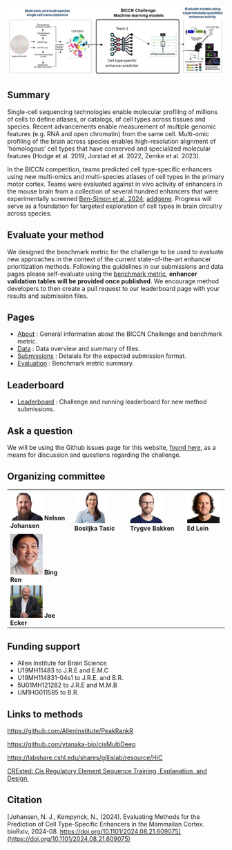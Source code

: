 

![WashU](/assets/images/BICCN_challenge_schematic.png)

## Summary

Single-cell sequencing technologies enable molecular profiling of millions of cells to define atlases, or catalogs, of cell types across tissues and species. Recent advancements enable measurement of multiple genomic features (e.g. RNA and open chromatin) from the same cell. Multi-omic profiling of the brain across species enables high-resolution alignment of ‘homologous’ cell types that have conserved and specialized molecular features (Hodge et al. 2019, Jorstad et al. 2022, Zemke et al. 2023). 

In the BICCN competition, teams predicted cell type-specific enhancers using new multi-omics and multi-species atlases of cell types in the primary motor cortex. Teams were evaluated against in vivo activity of enhancers in the mouse brain from a collection of several hundred enhancers that were experimentally screened [Ben-Simon et al. 2024](https://doi.org/10.1101/2024.06.10.597244); [addgene](https://www.addgene.org/collections/brain-armamentarium). Progress will serve as a foundation for targeted exploration of cell types in brain circuitry across species.

## Evaluate your method

We designed the benchmark metric for the challenge to be used to evaluate new approaches in the context of the current state-of-the-art enhancer prioritization methods. Following the guidelines in our submissions and data pages please self-evaluate using the [benchmark metric](https://github.com/AllenInstitute/EnhancerBenchmark/blob/main/code/BenchmarkMetric.R), **enhancer validation tables will be provided once published**. We encourage method developers to then create a pull request to our leaderboard page with your results and submission files.

## Pages

-  [About](https://github.com/AllenInstitute/EnhancerBenchmark/blob/main/_pages/about.markdown) : General information about the BICCN Challenge and benchmark metric.
-  [Data](https://github.com/AllenInstitute/EnhancerBenchmark/blob/main/_pages/data.markdown) : Data overview and summary of files.
-  [Submissions](https://github.com/AllenInstitute/EnhancerBenchmark/blob/main/_pages/submissions.markdown) : Detaials for the expected submission format.
-  [Evaluation](https://github.com/AllenInstitute/EnhancerBenchmark/blob/main/_pages/evaluation.markdown) : Benchmark metric summary.

## Leaderboard

-  [Leaderboard](https://github.com/AllenInstitute/EnhancerBenchmark/blob/main/_pages/leaderboard.markdown) : Challenge and running leaderboard for new method submissions.

## Ask a question

We will be using the Github issues page for this website, [found here](https://github.com/AllenInstitute/EnhancerBenchmark/issues), as a means for discussion and questions regarding the challenge. 

## Organizing committee

| | | | |
--- | --- | --- | ---
| <img width="75" alt="" src="/assets/people/nelson.jpg">  **Nelson Johansen** | <img width="75" alt="" src="/assets/people/bosiljka.jpeg"> **Bosiljka Tasic** | <img width="75" alt="" src="/assets/people/trygve.jpeg"> **Trygve Bakken** | <img width="75" alt="" src="/assets/people/ed.jpg"> **Ed Lein** | 
|<img width="75" alt="" src="/assets/people/bing.jpg"> **Bing Ren** | | |
|<img width="75" alt="" src="/assets/people/joe.jpg"> **Joe Ecker** | | |

## Funding support

* Allen Institute for Brain Science
* U19MH11483 to J.R.E and E.M.C
* U19MH114831-04s1 to J.R.E. and B.R.
* 5U01MH121282 to J.R.E and M.M.B
* UM1HG011585 to B.R.

## Links to methods

https://github.com/AllenInstitute/PeakRankR

https://github.com/ytanaka-bio/cisMultiDeep

https://labshare.cshl.edu/shares/gillislab/resource/HiC

[CREsted: Cis Regulatory Element Sequence Training, Explanation, and Design.](https://crested.readthedocs.io/en/latest/)

## Citation

[Johansen, N. J., Kempynck, N., (2024). Evaluating Methods for the Prediction of Cell Type-Specific Enhancers in the Mammalian Cortex. bioRxiv, 2024-08. https://doi.org/10.1101/2024.08.21.609075](https://doi.org/10.1101/2024.08.21.609075)
